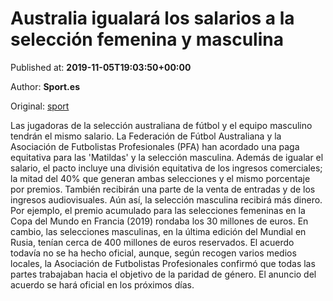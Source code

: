 
# Australia igualará los salarios a la selección femenina y masculina

Published at: **2019-11-05T19:03:50+00:00**

Author: **Sport.es**

Original: [sport](https://www.sport.es/es/noticias/futbol-femenino/australia-igualara-los-salarios-seleccion-femenina-masculina-7715805)

Las jugadoras de la selección australiana de fútbol y el equipo masculino tendrán el mismo salario. La Federación de Fútbol Australiana y la Asociación de Futbolistas Profesionales (PFA) han acordado una paga equitativa para las 'Matildas' y la selección masculina.
Además de igualar el salario, el pacto incluye una división equitativa de los ingresos comerciales; la mitad del 40% que generan ambas selecciones y el mismo porcentaje por premios. También recibirán una parte de la venta de entradas y de los ingresos audiovisuales.
Aún así, la selección masculina recibirá más dinero. Por ejemplo, el premio acumulado para las selecciones femeninas en la Copa del Mundo en Francia (2019) rondaba los 30 millones de euros. En cambio, las selecciones masculinas, en la última edición del Mundial en Rusia, tenían cerca de 400 millones de euros reservados.
El acuerdo todavía no se ha hecho oficial, aunque, según recogen varios medios locales, la Asociación de Futbolistas Profesionales confirmó que todas las partes trabajaban hacia el objetivo de la paridad de género. El anuncio del acuerdo se hará oficial en los próximos días.
